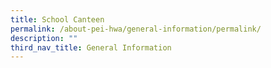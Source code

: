```yaml
---
title: School Canteen
permalink: /about-pei-hwa/general-information/permalink/
description: ""
third_nav_title: General Information
---
```


